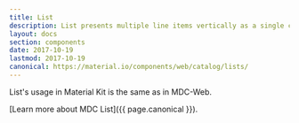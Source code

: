 ```yaml
---
title: List
description: List presents multiple line items vertically as a single continuous element.
layout: docs
section: components
date: 2017-10-19
lastmod: 2017-10-19
canonical: https://material.io/components/web/catalog/lists/
---
```


List's usage in Material Kit is the same as in MDC-Web.

[Learn more about MDC List]({{ page.canonical }}).
